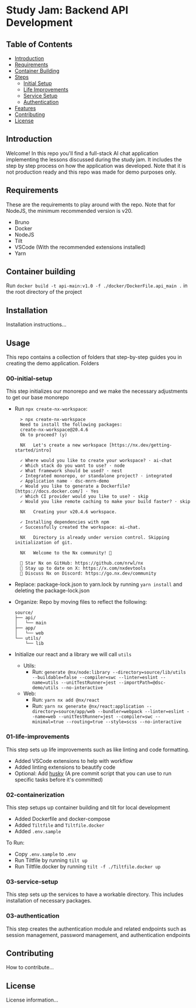 # Study Jam: Backend API Development

## Table of Contents
- [Introduction](#introduction)
- [Requirements](#requirements)
- [Container Building](#container-building)
- [Steps](#steps)
  - [Initial Setup](#00-initial-setup)
  - [Life Improvements](#01-life-improvements)
  - [Service Setup](#03-service-setup)
  - [Authentication](#04-authentication)
- [Features](#features)
- [Contributing](#contributing)
- [License](#license)

## Introduction
Welcome! In this repo you'll find a full-stack AI chat application implementing the lessons discussed during the study jam. It includes the step by step process on how the application was developed. Note that it is not production ready and this repo was made for demo purposes only.

## Requirements
These are the requirements to play around with the repo. Note that for NodeJS, the minimum recommended version is v20.

- Bruno
- Docker
- NodeJS 
- Tilt
- VSCode (With the recommended extensions installed)
- Yarn

## Container building

Run `docker build -t api-main:v1.0 -f ./docker/DockerFile.api_main .` in the root directory of the project

## Installation
Installation instructions...

## Usage
This repo contains a collection of folders that step-by-step guides you in creating the demo application. Folders 

### 00-initial-setup
This step initializes our monorepo and we make the necessary adjustments to get our base monorepo

- Run `npx create-nx-workspace`:

  ```
    > npx create-nx-workspace
    Need to install the following packages:
    create-nx-workspace@20.4.6
    Ok to proceed? (y)

    NX   Let's create a new workspace [https://nx.dev/getting-started/intro]

    ✓ Where would you like to create your workspace? · ai-chat
    ✓ Which stack do you want to use? · node
    ✓ What framework should be used? · nest
    ✓ Integrated monorepo, or standalone project? · integrated
    ✓ Application name · dsc-mnrn-demo
    ✓ Would you like to generate a Dockerfile? [https://docs.docker.com/] · Yes
    ✓ Which CI provider would you like to use? · skip
    ✓ Would you like remote caching to make your build faster? · skip

    NX   Creating your v20.4.6 workspace.

    ✓ Installing dependencies with npm
    ✓ Successfully created the workspace: ai-chat.

    NX   Directory is already under version control. Skipping initialization of git.

    NX   Welcome to the Nx community! 👋

    🌟 Star Nx on GitHub: https://github.com/nrwl/nx
    📣 Stay up to date on X: https://x.com/nxdevtools
    💬 Discuss Nx on Discord: https://go.nx.dev/community
  ```

- Replace: package-lock.json to yarn.lock by running `yarn install` and deleting the package-lock.json
- Organize: Repo by moving files to reflect the following:
  ```
  source/
  ├── api/
  │   └── main
  ├── app/
  │   └── web
  └── utils/
      └── lib
  ```
- Initialize our react and a library we will call `utils`
  - Utils: 
    - Run: `generate @nx/node:library --directory=source/lib/utils --buildable=false --compiler=swc --linter=eslint --name=utils --unitTestRunner=jest --importPath=@dsc-demo/utils --no-interactive`
  - Web: 
    - Run: `yarn nx add @nx/react`
    - Run: `yarn nx generate @nx/react:application --directory=source/app/web --bundler=webpack --linter=eslint --name=web --unitTestRunner=jest --compiler=swc --minimal=true --routing=true --style=scss --no-interactive`

### 01-life-improvements
This step sets up life improvements such as like linting and code formatting.

- Added VSCode extensions to help with workflow
- Added linting extensions to beautify code 
- Optional: Add [husky](https://typicode.github.io/husky/get-started.html) (A pre commit script that you can use to run specific tasks before it's committed)

### 02-containerization
This step setups up container building and tilt for local development

- Added Dockerfile and docker-compose
- Added `Tiltfile` and `Tiltfile.docker`
- Added `.env.sample`

To Run:
- Copy `.env.sample` to `.env`
- Run Tiltfile by running `tilt up`
- Run Tiltfile.docker by running `tilt -f ./Tiltfile.docker up`

### 03-service-setup
This step sets up the services to have a workable directory. This includes installation of necessary packages.

### 03-authentication
This step creates the authentication module and related endpoints such as session management, password management, and authentication endpoints

## Contributing
How to contribute...

## License
License information...

